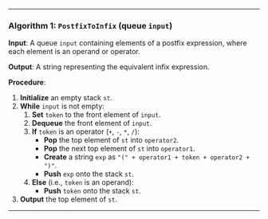 

---

### Algorithm 1: `PostfixToInfix` (queue `input`)

**Input**: A queue `input` containing elements of a postfix expression, where each element is an operand or operator.

**Output**: A string representing the equivalent infix expression.

**Procedure**:

1. **Initialize** an empty stack `st`.
2. **While** `input` is not empty:
   1. **Set** `token` to the front element of `input`.
   2. **Dequeue** the front element of `input`.
   3. **If** `token` is an operator (`+`, `-`, `*`, `/`):
      - **Pop** the top element of `st` into `operator2`.
      - **Pop** the next top element of `st` into `operator1`.
      - **Create** a string `exp` as `"(" + operator1 + token + operator2 + ")"`.
      - **Push** `exp` onto the stack `st`.
   4. **Else** (i.e., `token` is an operand):
      - **Push** `token` onto the stack `st`.
3. **Output** the top element of `st`.

---


